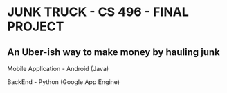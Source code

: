 # JUNK TRUCK - CS 496 - FINAL PROJECT

## An Uber-ish way to make money by hauling junk

Mobile Application - Android (Java)

BackEnd - Python (Google App Engine)
